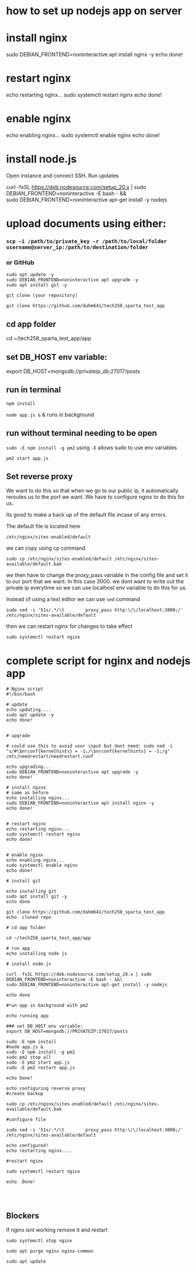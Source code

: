 # how to set up nodejs app on server

# install nginx 

sudo DEBIAN_FRONTEND=noninteractive apt install nginx -y
echo done!


# restart nginx
echo restarting nginx...
sudo systemctl restart nginx
echo done!

 
# enable nginx
echo enabling nginx...
sudo systemctl enable nginx
echo done!


# install node.js

Open instance and connect SSH.
Run updates


curl -fsSL https://deb.nodesource.com/setup_20.x | sudo DEBIAN_FRONTEND=noninteractive -E bash - &&\
sudo DEBIAN_FRONTEND=noninteractive apt-get install -y nodejs

# upload documents using either:
### `scp -i /path/to/private_key -r /path/to/local/folder username@server_ip:/path/to/destination/folder`
### or GitHub

```
sudo apt update -y
sudo DEBIAN_FRONTEND=noninteractive apt upgrade -y
sudo apt install git -y
```
`git clone (your repository)`

`git clone https://github.com/dahm641/tech258_sparta_test_app`

## cd app folder

cd ~/tech258_sparta_test_app/app

## set DB_HOST env variable:
export DB_HOST=mongodb://privateip_db:27017/posts

## run in terminal 

`npm install`

`node app.js &` & runs in background

## run without terminal needing to be open

`sudo -E npm install -g pm2` using `-E` allows sudo to use env variables

`pm2 start app.js`

## Set reverse proxy

We want to do this so that when we go to our public ip, it automatically reroutes us to the port we want. We have to configure nginx to do this for us. 

Its good to make a back up of the default file incase of any errors.

The default file is located here

```
/etc/nginx/sites-enabled/default
```

we can copy using cp command

```
sudo cp /etc/nginx/sites-enabled/default /etc/nginx/sites-available/default.bak
```

we then have to change the proxy_pass variable in the config file and set it to our port that we want. In this case 3000. we dont want to write out the private ip everytime so we can use localhost env variable to do this for us. 

Instead of using a text editor we can use `sed` command 

```
sudo sed -i '51s/.*/\t        proxy_pass http:\/\/localhost:3000;/' /etc/nginx/sites-available/default

```
then we can restart nginx for changes to take effect

```
sudo systemctl restart nginx
```


# complete script for nginx and nodejs app

```
# Nginx script
#!/bin/bash
 
# update
echo updating....
sudo apt update -y
echo done!

 
# upgrade

# could use this to avoid user input but dont need: sudo sed -i "s/#\$nrconf{kernelhints} = -1;/\$nrconf{kernelhints} = -1;/g" /etc/needrestart/needrestart.conf

echo upgrading...
sudo DEBIAN_FRONTEND=noninteractive apt upgrade -y
echo done!
 
# install nginx
# same as before
echo installing nginx...
sudo DEBIAN_FRONTEND=noninteractive apt install nginx -y
echo done!


# restart nginx
echo restarting nginx...
sudo systemctl restart nginx
echo done!

 
# enable nginx
echo enabling nginx...
sudo systemctl enable nginx
echo done!

# install git

echo installing git
sudo apt install git -y
echo done

git clone https://github.com/dahm641/tech258_sparta_test_app
echo  cloned repo

# cd app folder

cd ~/tech258_sparta_test_app/app

# run app
echo installing node js

# install node.js

curl -fsSL https://deb.nodesource.com/setup_20.x | sudo DEBIAN_FRONTEND=noninteractive -E bash - &&\
sudo DEBIAN_FRONTEND=noninteractive apt-get install -y nodejs

echo done

#run app in background with pm2

echo running app

### set DB_HOST env variable:
export DB_HOST=mongodb://PRIVATEIP:27017/posts

sudo -E npm install
#node app.js &
sudo -E npm install -g pm2
sudo pm2 stop all
sudo -E pm2 start app.js
sudo -E pm2 restart app.js

echo Done!

echo configuring reverse proxy
#create backup

sudo cp /etc/nginx/sites-enabled/default /etc/nginx/sites-available/default.bak

#configure file

sudo sed -i '51s/.*/\t        proxy_pass http:\/\/localhost:3000;/' /etc/nginx/sites-available/default

echo configured!
echo restarting nginx....

#restart nginx 

sudo systemctl restart nginx

echo  Done!




```

## Blockers

If nginx isnt working remove it and restart 

```
sudo systemctl stop nginx

sudo apt purge nginx nginx-common

sudo apt update